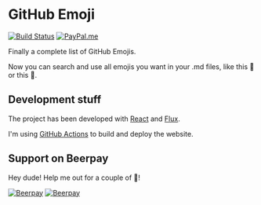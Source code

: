 GitHub Emoji
============

[![Build Status](https://travis-ci.org/marcomontalbano/github-emoji.svg?branch=master)](https://travis-ci.org/marcomontalbano/github-emoji)
[![PayPal.me](https://img.shields.io/badge/paypal-donate-119fde.svg)](https://www.paypal.me/marcomontalbano)

Finally a complete list of GitHub Emojis.

Now you can search and use all emojis you want in your .md files, like this :cowboy_hat_face: or this :european_castle:.

## Development stuff

The project has been developed with [React](https://reactjs.org/) and [Flux](http://facebook.github.io/flux/).

I'm using [GitHub Actions](https://github.com/marcomontalbano/github-emoji/actions) to build and deploy the website.

## Support on Beerpay
Hey dude! Help me out for a couple of :beers:!

[![Beerpay](https://beerpay.io/marcomontalbano/github-emoji/badge.svg?style=beer-square)](https://beerpay.io/marcomontalbano/github-emoji)  [![Beerpay](https://beerpay.io/marcomontalbano/github-emoji/make-wish.svg?style=flat-square)](https://beerpay.io/marcomontalbano/github-emoji?focus=wish)
